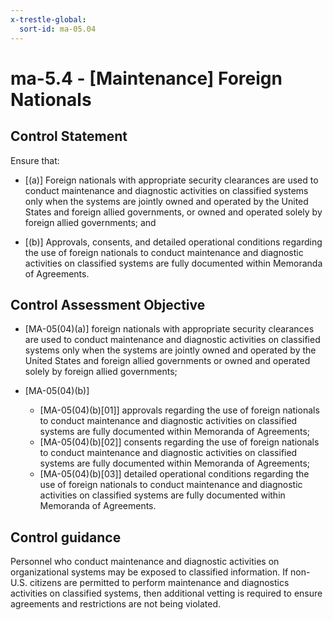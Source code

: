 ```yaml
---
x-trestle-global:
  sort-id: ma-05.04
---
```


# ma-5.4 - \[Maintenance\] Foreign Nationals

## Control Statement

Ensure that:

- \[(a)\] Foreign nationals with appropriate security clearances are used to conduct maintenance and diagnostic activities on classified systems only when the systems are jointly owned and operated by the United States and foreign allied governments, or owned and operated solely by foreign allied governments; and

- \[(b)\] Approvals, consents, and detailed operational conditions regarding the use of foreign nationals to conduct maintenance and diagnostic activities on classified systems are fully documented within Memoranda of Agreements.

## Control Assessment Objective

- \[MA-05(04)(a)\] foreign nationals with appropriate security clearances are used to conduct maintenance and diagnostic activities on classified systems only when the systems are jointly owned and operated by the United States and foreign allied governments or owned and operated solely by foreign allied governments;

- \[MA-05(04)(b)\]

  - \[MA-05(04)(b)[01]\] approvals regarding the use of foreign nationals to conduct maintenance and diagnostic activities on classified systems are fully documented within Memoranda of Agreements;
  - \[MA-05(04)(b)[02]\] consents regarding the use of foreign nationals to conduct maintenance and diagnostic activities on classified systems are fully documented within Memoranda of Agreements;
  - \[MA-05(04)(b)[03]\] detailed operational conditions regarding the use of foreign nationals to conduct maintenance and diagnostic activities on classified systems are fully documented within Memoranda of Agreements.

## Control guidance

Personnel who conduct maintenance and diagnostic activities on organizational systems may be exposed to classified information. If non-U.S. citizens are permitted to perform maintenance and diagnostics activities on classified systems, then additional vetting is required to ensure agreements and restrictions are not being violated.
